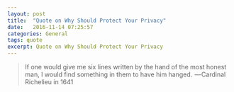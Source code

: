 ```yaml
---
layout: post
title:  "Quote on Why Should Protect Your Privacy"
date:   2016-11-14 07:25:57
categories: General
tags: quote
excerpt: Quote on Why Should Protect Your Privacy
---
```



> If one would give me six lines written by the hand of the most honest man, I would find something in them to have him hanged.  — Cardinal Richelieu in 1641
